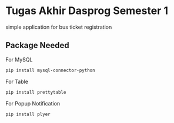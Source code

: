 # Tugas Akhir Dasprog Semester 1

simple application for bus ticket registration

## Package Needed

For MySQL

```bash
pip install mysql-connector-python
```

For Table

```bash
pip install prettytable
```

For Popup Notification

```bash
pip install plyer
```
